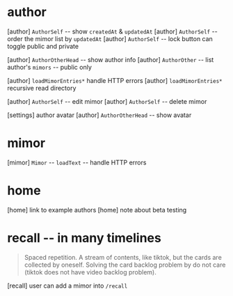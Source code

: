 # author

[author] `AuthorSelf` -- show `createdAt` & `updatedAt`
[author] `AuthorSelf` -- order the mimor list by `updatedAt`
[author] `AuthorSelf` -- lock button can toggle public and private

[author] `AuthorOtherHead` -- show author info
[author] `AuthorOther` -- list author's `mimors` -- public only

[author] `loadMimorEntries*` handle HTTP errors
[author] `loadMimorEntries*` recursive read directory

[author] `AuthorSelf` -- edit mimor
[author] `AuthorSelf` -- delete mimor

[settings] author avatar
[author] `AuthorOtherHead` -- show avatar

# mimor

[mimor] `Mimor` -- `loadText` -- handle HTTP errors

# home

[home] link to example authors
[home] note about beta testing

# recall -- in many timelines

> Spaced repetition. A stream of contents, like tiktok, but the cards
> are collected by oneself. Solving the card backlog problem by do not
> care (tiktok does not have video backlog problem).

[recall] user can add a mimor into `/recall`
